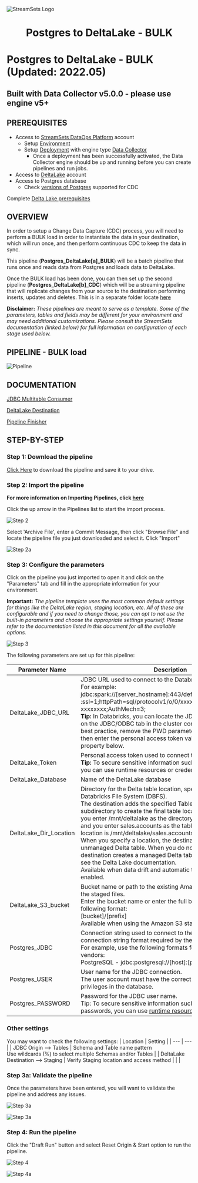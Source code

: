 ![StreamSets Logo](../../images/StreamSets_Full_Color_Transparent.png)

<h1><p align="center">Postgres to DeltaLake - BULK</p></h1>

# Postgres to DeltaLake - BULK (Updated: 2022.05)

## Built with Data Collector v5.0.0 - please use engine v5+
## PREREQUISITES

* Access to [StreamSets DataOps Platform](https://cloud.login.streamsets.com/) account
  * Setup [Environment](https://docs.streamsets.com/portal/#platform-controlhub/controlhub/UserGuide/Environments/Overview.html#concept_z4x_nw2_v4b)
  * Setup [Deployment](https://docs.streamsets.com/portal/#platform-controlhub/controlhub/UserGuide/Deployments/Overview.html#concept_srv_jgf_v4b) with engine type [Data Collector](https://docs.streamsets.com/portal/#datacollector/latest/help/datacollector/UserGuide/Getting_Started/GettingStarted_Title.html#concept_sjz_rmx_3q)
    * Once a deployment has been successfully activated, the Data Collector engine should be up
and running before you can create pipelines and run jobs.
* Access to [DeltaLake](https://databricks.com/try-databricks) account
* Access to Postgres database
  * Check [versions of Postgres](https://docs.streamsets.com/portal/#datacollector/4.0.x/help/datacollector/UserGuide/Installation/SupportedSystemVersions.html#concept_k4l_5ft_v4b) supported for CDC

Complete [Delta Lake prerequisites](https://docs.streamsets.com/portal/platform-datacollector/latest/datacollector/UserGuide/Destinations/DeltaLake.html#concept_xnp_y5f_dlb)

## OVERVIEW

In order to setup a Change Data Capture (CDC) process, you will need to perform a BULK load in order to instantiate the data in your destination, which will run once, and then perform continuous CDC to keep the data in sync.

This pipeline (**Postgres_DeltaLake[a]_BULK**) will be a batch pipeline that runs once and reads data from Postgres and loads data to DeltaLake.

Once the BULK load has been done, you can then set up the second pipeline (**Postgres_DeltaLake[b]_CDC**) which will be a streaming pipeline that will replicate changes from your source to the destination performing inserts, updates and deletes.  This is in a separate folder locate [here](https://github.com/streamsets/sample-pipelines/tree/master/Data%20Collector/Postgres%20to%20DeltaLake%20-%20CDC)

**Disclaimer:** *These pipelines are meant to serve as a template.  Some of the parameters, tables and fields may be different for your environment and may need additional customizations.  Please consult the StreamSets documentation (linked below) for full information on configuration of each stage used below.*

## PIPELINE - BULK load

![Pipeline](images/PostgrestoDeltaLake_pipeline.png "Postgres BULK to DeltaLake")

## DOCUMENTATION

[JDBC Multitable Consumer](https://docs.streamsets.com/portal/platform-datacollector/latest/datacollector/UserGuide/Origins/MultiTableJDBCConsumer.html#concept_zp3_wnw_4y)

[DeltaLake Destination](https://docs.streamsets.com/portal/platform-datacollector/latest/datacollector/UserGuide/Destinations/DeltaLake.html#concept_ddy_cdz_clb)

[Pipeline Finisher](https://docs.streamsets.com/portal/platform-datacollector/latest/datacollector/UserGuide/Executors/PipelineFinisher.html#concept_qzm_l4r_kz)

## STEP-BY-STEP

### Step 1: Download the pipeline

[Click Here](./Postgres_DeltaLake[a]_BULK.zip?raw=true) to download the pipeline and save it to your drive.

### Step 2: Import the pipeline

**For more information on Importing Pipelines, click [here](https://docs.streamsets.com/portal/platform-controlhub/controlhub/UserGuide/ExportImport/Importing.html#concept_gsm_tjx_bdb)**

Click the up arrow in the Pipelines list to start the import process.

![Step 2](images/PostgrestoDeltaLake_step2.png "Import the Pipeline")

Select 'Archive File', enter a Commit Message, then click "Browse File" and locate the pipeline file you just downloaded and select it. Click "Import"

![Step 2a](images/PostgrestoDeltaLake_step2a.png "Import the Pipeline")

### Step 3: Configure the parameters

Click on the pipeline you just imported to open it and click on the "Parameters" tab and fill in the appropriate information for your environment.

**Important:** *The pipeline template uses the most common default settings for things like the DeltaLake region, staging location, etc. All of these are configurable and if you need to change those, you can opt to not use the built-in parameters and choose the appropriate settings yourself. Please refer to the documentation listed in this document for all the available options.*

![Step 3](images/PostgrestoDeltaLake_step3.png "Configure the parameters")

The following parameters are set up for this pipeline:

| Parameter Name | Description |
| --- | --- |
| DeltaLake_JDBC_URL | JDBC URL used to connect to the Databricks cluster.<br>For example: jdbc:spark://[server_hostname]:443/default;transportMode=http :ssl=1;httpPath=sql/protocolv1/o/0/xxxx-xxxxxx-xxxxxxxx;AuthMech=3;<br>**Tip:** In Databricks, you can locate the JDBC URL for your cluster on the JDBC/ODBC tab in the cluster configuration details. As a best practice, remove the PWD parameter from the URL, and then enter the personal access token value in the Token property below. |
| DeltaLake_Token | Personal access token used to connect to the Databricks cluster.<br>**Tip:** To secure sensitive information such as access key pairs, you can use runtime resources or credential stores. |
| DeltaLake_Database | Name of the DeltaLake database |
| DeltaLake_Dir_Location | Directory for the Delta table location, specified as a path on Databricks File System (DBFS).<br>The destination adds the specified Table Name value as a subdirectory to create the final table location. For example, if you enter /mnt/deltalake as the directory for the table location and you enter sales.accounts as the table name, the final table location is /mnt/deltalake/sales.accounts.<br>When you specify a location, the destination creates an unmanaged Delta table. When you do not specify a location, the destination creates a managed Delta table. For more information, see the Delta Lake documentation.<br>Available when data drift and automatic table creation are enabled. |
| DeltaLake_S3_bucket | Bucket name or path to the existing Amazon S3 location to write the staged files.<br>Enter the bucket name or enter the full bucket path in the following format:<br>[bucket]/[prefix]<br>Available when using the Amazon S3 staging location. |
| Postgres_JDBC | Connection string used to connect to the database. Use the connection string format required by the database vendor.<br>For example, use the following formats for these database vendors:<br>PostgreSQL - jdbc:postgresql://[host]:[port]/[database_name]|
| Postgres_USER | User name for the JDBC connection.<br>The user account must have the correct permissions or privileges in the database.|
| Postgres_PASSWORD | Password for the JDBC user name.<br>Tip: To secure sensitive information such as user names and passwords, you can use [runtime resources](https://docs.streamsets.com/portal/platform-datacollector/latest/datacollector/UserGuide/Pipeline_Configuration/RuntimeValues.html#concept_bs4_5nm_2s) or [credential stores](https://docs.streamsets.com/portal/platform-datacollector/latest/datacollector/UserGuide/Configuration/CredentialStores.html#concept_bt1_bpj_r1b). |

### Other settings

You may want to check the following settings:
| Location | Setting |
| --- | --- |
| JDBC Origin --> Tables | Schema and Table name pattern<br>Use wildcards (%) to select multiple Schemas and/or Tables |
| DeltaLake Destination --> Staging | Verify Staging location and access method |
 | |

### Step 3a: Validate the pipeline

Once the parameters have been entered, you will want to validate the pipeline and address any issues.

![Step 3a](images/PostgrestoDeltaLake_step3a.png "Validate the pipeline")

![Step 3a](images/PostgrestoDeltaLake_step3a2.png "Validate the pipeline")

### Step 4: Run the pipeline

Click the "Draft Run" button and select Reset Origin & Start option to run the pipeline.

![Step 4](images/PostgrestoDeltaLake_step4.png "Run the pipeline")

![Step 4a](images/PostgrestoDeltaLake_step4a.png "Run the pipeline")
